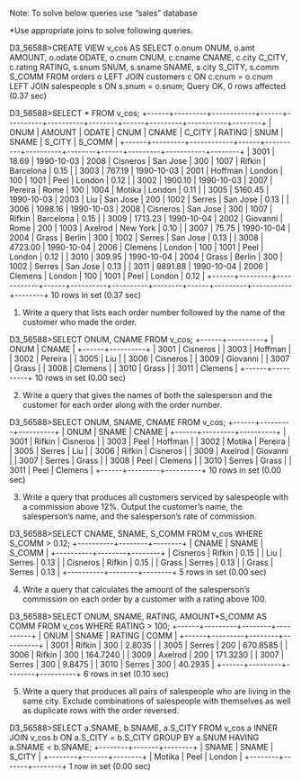 Note: To solve below queries use “sales” database 

*Use appropriate joins to solve following queries.



D3_56588>CREATE VIEW v_cos AS SELECT o.onum ONUM, o.amt AMOUNT, o.odate ODATE, o.cnum CNUM, c.cname CNAME, c.city C_CITY, c.rating RATING, s.snum SNUM, s.sname SNAME, s.city S_CITY, s.comm S_COMM FROM orders o LEFT JOIN customers c ON c.cnum = o.cnum LEFT JOIN salespeople s ON s.snum = o.snum;
Query OK, 0 rows affected (0.37 sec)






D3_56588>SELECT * FROM v_cos;
+------+---------+------------+------+----------+----------+--------+------+---------+-----------+--------+
| ONUM | AMOUNT  | ODATE      | CNUM | CNAME    | C_CITY   | RATING | SNUM | SNAME   | S_CITY    | S_COMM |
+------+---------+------------+------+----------+----------+--------+------+---------+-----------+--------+
| 3001 |   18.69 | 1990-10-03 | 2008 | Cisneros | San Jose |    300 | 1007 | Rifkin  | Barcelona |   0.15 |
| 3003 |  767.19 | 1990-10-03 | 2001 | Hoffman  | London   |    100 | 1001 | Peel    | London    |   0.12 |
| 3002 | 1900.10 | 1990-10-03 | 2007 | Pereira  | Rome     |    100 | 1004 | Motika  | London    |   0.11 |
| 3005 | 5160.45 | 1990-10-03 | 2003 | Liu      | San Jose |    200 | 1002 | Serres  | San Jose  |   0.13 |
| 3006 | 1098.16 | 1990-10-03 | 2008 | Cisneros | San Jose |    300 | 1007 | Rifkin  | Barcelona |   0.15 |
| 3009 | 1713.23 | 1990-10-04 | 2002 | Giovanni | Rome     |    200 | 1003 | Axelrod | New York  |   0.10 |
| 3007 |   75.75 | 1990-10-04 | 2004 | Grass    | Berlin   |    300 | 1002 | Serres  | San Jose  |   0.13 |
| 3008 | 4723.00 | 1990-10-04 | 2006 | Clemens  | London   |    100 | 1001 | Peel    | London    |   0.12 |
| 3010 |  309.95 | 1990-10-04 | 2004 | Grass    | Berlin   |    300 | 1002 | Serres  | San Jose  |   0.13 |
| 3011 | 9891.88 | 1990-10-04 | 2006 | Clemens  | London   |    100 | 1001 | Peel    | London    |   0.12 |
+------+---------+------------+------+----------+----------+--------+------+---------+-----------+--------+
10 rows in set (0.37 sec)




1. Write a query that lists each order number followed by the name of the customer who made the order.

D3_56588>SELECT ONUM, CNAME FROM v_cos;
+------+----------+
| ONUM | CNAME    |
+------+----------+
| 3001 | Cisneros |
| 3003 | Hoffman  |
| 3002 | Pereira  |
| 3005 | Liu      |
| 3006 | Cisneros |
| 3009 | Giovanni |
| 3007 | Grass    |
| 3008 | Clemens  |
| 3010 | Grass    |
| 3011 | Clemens  |
+------+----------+
10 rows in set (0.00 sec)













2. Write a query that gives the names of both the salesperson and the customer for each order along with the order number.

D3_56588>SELECT ONUM, SNAME, CNAME FROM v_cos;
+------+---------+----------+
| ONUM | SNAME   | CNAME    |
+------+---------+----------+
| 3001 | Rifkin  | Cisneros |
| 3003 | Peel    | Hoffman  |
| 3002 | Motika  | Pereira  |
| 3005 | Serres  | Liu      |
| 3006 | Rifkin  | Cisneros |
| 3009 | Axelrod | Giovanni |
| 3007 | Serres  | Grass    |
| 3008 | Peel    | Clemens  |
| 3010 | Serres  | Grass    |
| 3011 | Peel    | Clemens  |
+------+---------+----------+
10 rows in set (0.00 sec)













3. Write a query that produces all customers serviced by salespeople with a commission above 12%. Output the customer’s name, the salesperson’s name, and the salesperson’s rate of commission.

D3_56588>SELECT CNAME, SNAME, S_COMM FROM v_cos WHERE S_COMM > 0.12;
+----------+--------+--------+
| CNAME    | SNAME  | S_COMM |
+----------+--------+--------+
| Cisneros | Rifkin |   0.15 |
| Liu      | Serres |   0.13 |
| Cisneros | Rifkin |   0.15 |
| Grass    | Serres |   0.13 |
| Grass    | Serres |   0.13 |
+----------+--------+--------+
5 rows in set (0.00 sec)













4. Write a query that calculates the amount of the salesperson’s commission on each order by a customer with a rating above 100.

D3_56588>SELECT ONUM, SNAME, RATING, AMOUNT*S_COMM AS COMM FROM v_cos WHERE RATING > 100;
+------+---------+--------+----------+
| ONUM | SNAME   | RATING | COMM     |
+------+---------+--------+----------+
| 3001 | Rifkin  |    300 |   2.8035 |
| 3005 | Serres  |    200 | 670.8585 |
| 3006 | Rifkin  |    300 | 164.7240 |
| 3009 | Axelrod |    200 | 171.3230 |
| 3007 | Serres  |    300 |   9.8475 |
| 3010 | Serres  |    300 |  40.2935 |
+------+---------+--------+----------+
6 rows in set (0.10 sec)













5. Write a query that produces all pairs of salespeople who are living in the same city. Exclude combinations of salespeople with themselves as well as duplicate rows with the order reversed.

D3_56588>SELECT a.SNAME, b.SNAME, a.S_CITY FROM v_cos a INNER JOIN v_cos b ON a.S_CITY = b.S_CITY GROUP BY a.SNUM HAVING a.SNAME < b.SNAME;
+--------+-------+--------+
| SNAME  | SNAME | S_CITY |
+--------+-------+--------+
| Motika | Peel  | London |
+--------+-------+--------+
1 row in set (0.00 sec)












